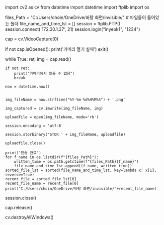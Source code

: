 import cv2 as cv
from datetime import datetime
import ftplib
import os

files_Path = "C:/Users/choin/OneDrive/바탕 화면/invisible/" # 파일들이 들어있는 폴더
file_name_and_time_lst = []
session = ftplib.FTP()
session.connect('172.30.1.37', 21)
session.login("inyeok1", "1234")

cap = cv.VideoCapture(0)

if not cap.isOpened():
    print('카메라 열기 실패')
    exit()

while True:
    ret, img = cap.read()

    if not ret:
        print("카메라에서 읽을 수 없음")
        break

    now = datetime.now()


    img_fileName = now.strftime("%Y-%m-%d%H%M%S") + '.png'

    img_captured = cv.imwrite(img_fileName, img)

    uploadfile = open(img_fileName, mode='rb')

    session.encoding = 'utf-8'

    session.storbinary('STOR ' + img_fileName, uploadfile)

    uploadfile.close()

    print('전송 완료')
    for f_name in os.listdir(f"{files_Path}"):
        written_time = os.path.getctime(f"{files_Path}{f_name}")
        file_name_and_time_lst.append((f_name, written_time))
    sorted_file_lst = sorted(file_name_and_time_lst, key=lambda x: x[1], reverse=True)
    recent_file = sorted_file_lst[0]
    recent_file_name = recent_file[0]
    print("C:/Users/choin/OneDrive/바탕 화면/invisible/"+recent_file_name)

session.close()

cap.release()

cv.destroyAllWindows()
